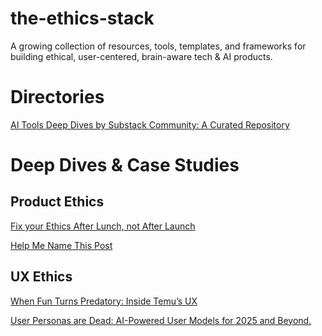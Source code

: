 # the-ethics-stack
A growing collection of resources, tools, templates, and frameworks for building ethical, user-centered, brain-aware tech & AI products.

# Directories
[AI Tools Deep Dives by Substack Community: A Curated Repository](https://open.substack.com/pub/karozieminski/p/big-launch-ai-tools-directory-deep?r=gngtc&utm_medium=ios)


# Deep Dives & Case Studies

## Product Ethics 
[Fix your Ethics After Lunch, not After Launch
](https://karozieminski.substack.com/p/fix-your-ethics-after-lunch-not-after)

[Help Me Name This Post
](https://karozieminski.substack.com/p/help-me-name-this-post-theres-a-surprise)

## UX Ethics 
[When Fun Turns Predatory: Inside Temu’s UX
](https://karozieminski.substack.com/p/when-fun-turns-predatory-inside-temus)

[User Personas are Dead: AI-Powered User Models for 2025 and Beyond.
](https://karozieminski.substack.com/p/user-personas-are-dead-ai-powered)

